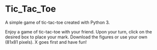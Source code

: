 # Tic_Tac_Toe
A simple game of tic-tac-toe created with Python 3.

Enjoy a game of tic-tac-toe with your friend. Upon your turn, click on the desired box to place your mark. Download the figures or use your own (81x81 pixels). X goes first and have fun!
